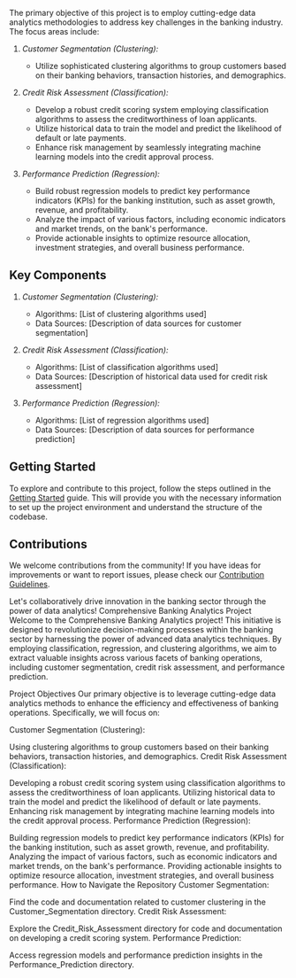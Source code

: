 The primary objective of this project is to employ cutting-edge data analytics methodologies to address key challenges in the banking industry. The focus areas include:

1. *Customer Segmentation (Clustering):*
   - Utilize sophisticated clustering algorithms to group customers based on their banking behaviors, transaction histories, and demographics.
   
2. *Credit Risk Assessment (Classification):*
   - Develop a robust credit scoring system employing classification algorithms to assess the creditworthiness of loan applicants.
   - Utilize historical data to train the model and predict the likelihood of default or late payments.
   - Enhance risk management by seamlessly integrating machine learning models into the credit approval process.

3. *Performance Prediction (Regression):*
   - Build robust regression models to predict key performance indicators (KPIs) for the banking institution, such as asset growth, revenue, and profitability.
   - Analyze the impact of various factors, including economic indicators and market trends, on the bank's performance.
   - Provide actionable insights to optimize resource allocation, investment strategies, and overall business performance.

## Key Components

1. *Customer Segmentation (Clustering):*
   - Algorithms: [List of clustering algorithms used]
   - Data Sources: [Description of data sources for customer segmentation]

2. *Credit Risk Assessment (Classification):*
   - Algorithms: [List of classification algorithms used]
   - Data Sources: [Description of historical data used for credit risk assessment]

3. *Performance Prediction (Regression):*
   - Algorithms: [List of regression algorithms used]
   - Data Sources: [Description of data sources for performance prediction]

## Getting Started

To explore and contribute to this project, follow the steps outlined in the [Getting Started](link-to-getting-started.md) guide. This will provide you with the necessary information to set up the project environment and understand the structure of the codebase.

## Contributions

We welcome contributions from the community! If you have ideas for improvements or want to report issues, please check our [Contribution Guidelines](link-to-contributing.md).

Let's collaboratively drive innovation in the banking sector through the power of data analytics!
Comprehensive Banking Analytics Project
Welcome to the Comprehensive Banking Analytics project! This initiative is designed to revolutionize decision-making processes within the banking sector by harnessing the power of advanced data analytics techniques. By employing classification, regression, and clustering algorithms, we aim to extract valuable insights across various facets of banking operations, including customer segmentation, credit risk assessment, and performance prediction.

Project Objectives
Our primary objective is to leverage cutting-edge data analytics methods to enhance the efficiency and effectiveness of banking operations. Specifically, we will focus on:

Customer Segmentation (Clustering):

Using clustering algorithms to group customers based on their banking behaviors, transaction histories, and demographics.
Credit Risk Assessment (Classification):

Developing a robust credit scoring system using classification algorithms to assess the creditworthiness of loan applicants.
Utilizing historical data to train the model and predict the likelihood of default or late payments.
Enhancing risk management by integrating machine learning models into the credit approval process.
Performance Prediction (Regression):

Building regression models to predict key performance indicators (KPIs) for the banking institution, such as asset growth, revenue, and profitability.
Analyzing the impact of various factors, such as economic indicators and market trends, on the bank's performance.
Providing actionable insights to optimize resource allocation, investment strategies, and overall business performance.
How to Navigate the Repository
Customer Segmentation:

Find the code and documentation related to customer clustering in the Customer_Segmentation directory.
Credit Risk Assessment:

Explore the Credit_Risk_Assessment directory for code and documentation on developing a credit scoring system.
Performance Prediction:

Access regression models and performance prediction insights in the Performance_Prediction directory.
